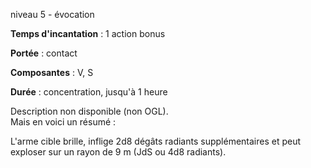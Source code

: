 niveau 5 - évocation

**Temps d'incantation** : 1 action bonus

**Portée** : contact

**Composantes** : V, S

**Durée** : concentration, jusqu'à 1 heure

Description non disponible (non OGL).  
Mais en voici un résumé :

L'arme cible brille, inflige 2d8 dégâts radiants supplémentaires et peut exploser sur un rayon de 9 m (JdS ou 4d8 radiants).